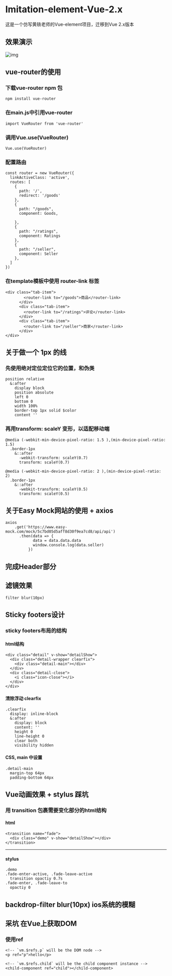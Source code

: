 # Imitation-element-Vue-2.x
这是一个仿写黄轶老师的Vue-element项目，迁移到Vue 2.x版本
## 效果演示
![img](https://github.com/Too-Tao/Imitation-element-Vue-2.x/blob/master/vue-element/GIF.gif)
## vue-router的使用
### 下载vue-router npm 包
```
npm install vue-router
```
### 在main.js中引用vue-router
```
import VueRouter from 'vue-router'
```
### 调用Vue.use(VueRouter)
```
Vue.use(VueRouter)
```
### 配置路由
```
const router = new VueRouter({
  linkActiveClass: 'active',
  routes: [
    {
      path: '/',
      redirect: '/goods'
    },
    {
      path: "/goods",
      component: Goods,
      
    },
    {
      path: "/ratings",
      component: Ratings
    },
    {
      path: "/seller",
      component: Seller
    },
  ]
})
```
### 在template模板中使用 router-link 标签
```
<div class="tab-item">
        <router-link to="/goods">商品</router-link>
      </div>
      <div class="tab-item">
        <router-link to="/ratings">评论</router-link>
      </div>
      <div class="tab-item">
        <router-link to="/seller">商家</router-link>
      </div>
</div>
```

## 关于做一个 1px 的线
### 先使用绝对定位定位它的位置，和伪类
```
position relative
  &:after
    display block
    position absolute
    left 0
    bottom 0
    width 100%
    border-top 1px solid $color
    content ''
```
### 再用transform: scaleY 变形，以适配移动端
```
@media (-webkit-min-device-pixel-ratio: 1.5 ),(min-device-pixel-ratio: 1.5)
  .border-1px
    &::after
      -webkit-transform: scaleY(0.7)
      transform: scaleY(0.7)

@media (-webkit-min-device-pixel-ratio: 2 ),(min-device-pixel-ratio: 2)
  .border-1px
    &::after
      -webkit-transform: scaleY(0.5)
      transform: scaleY(0.5)
```

## 关于Easy Mock网站的使用 + axios
```
axios
    .get('https://www.easy-mock.com/mock/5c7bd05d5aff8d30f9ea7cd8/api/api')
      .then(data => {
            data = data.data.data
            window.console.log(data.seller)
          })
```
## 完成Header部分
## 滤镜效果
```
filter blur(10px)
```

## Sticky footers设计
### sticky footers布局的结构
#### html结构
```
<div class="detail" v-show="detailShow">
  <div class="detail-wrapper clearfix">
    <div class="detail-main"></div>
  </div>
  <div class="detail-close">
    <i class="icon-close"></i>
  </div>
</div>
```
#### 清除浮动 clearfix
```
.clearfix
  display: inline-block
  &:after
    display: block
    content: ''
    height 0
    line-height 0
    clear both
    visibility hidden
```
#### CSS, main 中设置
```
.detail-main
  margin-top 64px
  padding-bottom 64px
```

## Vue动画效果 + stylus 踩坑
### 用 transition 包裹需要变化部分的html结构
#### html
```
<transition name="fade">
  <div class="demo" v-show="detailShow"></div>
</transition>
```
---
#### stylus
```
.demo
.fade-enter-active, .fade-leave-active
  transition opactiy 0.7s
.fade-enter, .fade-leave-to
  opactiy 0
```
## backdrop-filter blur(10px) ios系统的模糊

## 采坑 在Vue上获取DOM
### 使用ref
```
<!-- `vm.$refs.p` will be the DOM node -->
<p ref="p">hello</p>

<!-- `vm.$refs.child` will be the child component instance -->
<child-component ref="child"></child-component>
```
